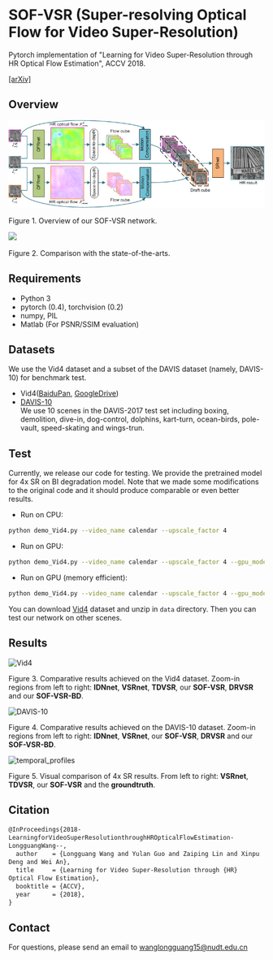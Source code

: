 # SOF-VSR (Super-resolving Optical Flow for Video Super-Resolution)
Pytorch implementation of "Learning for Video Super-Resolution through HR Optical Flow Estimation", ACCV 2018.

[[arXiv]](http://arxiv.org/abs/1809.08573)

## Overview
![overview](./Figs/overview.png)

Figure 1. Overview of our SOF-VSR network.

<img width="500" src="https://github.com/LongguangWang/SOF-VSR/blob/master/Figs/temporal_profiles.png"/></div>

Figure 2. Comparison with the state-of-the-arts.

## Requirements
- Python 3
- pytorch (0.4), torchvision (0.2)
- numpy, PIL
- Matlab (For PSNR/SSIM evaluation)

## Datasets
We use the Vid4 dataset and a subset of the DAVIS dataset (namely, DAVIS-10) for benchmark test.
- Vid4([BaiduPan](https://pan.baidu.com/s/1q947P3mvPaOjTZ5f1kXoTg), [GoogleDrive](https://drive.google.com/file/d/1ayb41qjur19Qq04kQewMHE5U2t-Sbwdw/view?usp=sharing))
- [DAVIS-10](https://davischallenge.org/)  
We use 10 scenes in the DAVIS-2017 test set including boxing, demolition, dive-in, dog-control, dolphins, kart-turn, ocean-birds, pole-vault, speed-skating and wings-trun.

## Test
Currently, we release our code for testing. We provide the pretrained model for 4x SR on BI degradation model. Note that we made some modifications to the original code and it should produce comparable or even better results.

- Run on CPU:
```bash
python demo_Vid4.py --video_name calendar --upscale_factor 4
```

- Run on GPU:
```bash
python demo_Vid4.py --video_name calendar --upscale_factor 4 --gpu_mode True
```

- Run on GPU (memory efficient):
```bash
python demo_Vid4.py --video_name calendar --upscale_factor 4 --gpu_mode True --chop_forward True
```

You can download [Vid4](https://pan.baidu.com/s/1q947P3mvPaOjTZ5f1kXoTg) dataset and unzip in `data` directory. Then you can test our network on other scenes.
## Results
![Vid4](./Figs/results_Vid4.png)

Figure 3. Comparative results achieved on the Vid4 dataset. Zoom-in regions from left to right: **IDNnet**, **VSRnet**, **TDVSR**, our **SOF-VSR**, **DRVSR** and our **SOF-VSR-BD**. 

![DAVIS-10](./Figs/results_DAVIS.png)

Figure 4. Comparative results achieved on the DAVIS-10 dataset. Zoom-in regions from left to right: **IDNnet**, **VSRnet**, our **SOF-VSR**, **DRVSR** and our **SOF-VSR-BD**. 

![temporal_profiles](./Figs/temporal_profiles.gif)

Figure 5. Visual comparison of 4x SR results. From left to right: **VSRnet**, **TDVSR**, our **SOF-VSR** and the **groundtruth**.

## Citation
```
@InProceedings{2018-LearningforVideoSuperResolutionthroughHROpticalFlowEstimation-LongguangWang--,
  author    = {Longguang Wang and Yulan Guo and Zaiping Lin and Xinpu Deng and Wei An},
  title     = {Learning for Video Super-Resolution through {HR} Optical Flow Estimation},
  booktitle = {ACCV},
  year      = {2018},
}
```
## Contact
For questions, please send an email to wanglongguang15@nudt.edu.cn
